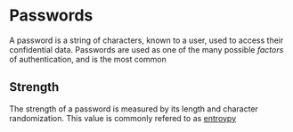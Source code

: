 # Passwords
A password is a string of characters, known to a user, used to access their confidential data. Passwords are used as one of the many possible *factors* of authentication, and is the most common

## Strength
The strength of a password is measured by its length and character randomization. This value is commonly refered to as [entroypy](SF_Entropy)
